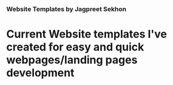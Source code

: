 ### Website Templates by Jagpreet Sekhon

# Current Website templates I've created for easy and quick webpages/landing pages development